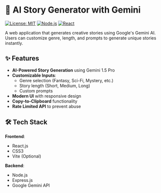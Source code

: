 # 📖 AI Story Generator with Gemini

[![License: MIT](https://img.shields.io/badge/License-MIT-blue.svg)](https://opensource.org/licenses/MIT)
[![Node.js](https://img.shields.io/badge/Node.js-18+-green.svg)](https://nodejs.org/)
[![React](https://img.shields.io/badge/React-18-blue.svg)](https://reactjs.org/)

A web application that generates creative stories using Google's Gemini AI. Users can customize genre, length, and prompts to generate unique stories instantly.


## ✨ Features

- **AI-Powered Story Generation** using Gemini 1.5 Pro
- **Customizable Inputs**:
  - Genre selection (Fantasy, Sci-Fi, Mystery, etc.)
  - Story length (Short, Medium, Long)
  - Custom prompts
- **Modern UI** with responsive design
- **Copy-to-Clipboard** functionality
- **Rate Limited API** to prevent abuse

## 🛠 Tech Stack

**Frontend**:
- React.js
- CSS3
- Vite (Optional)

**Backend**:
- Node.js
- Express.js
- Google Gemini API
